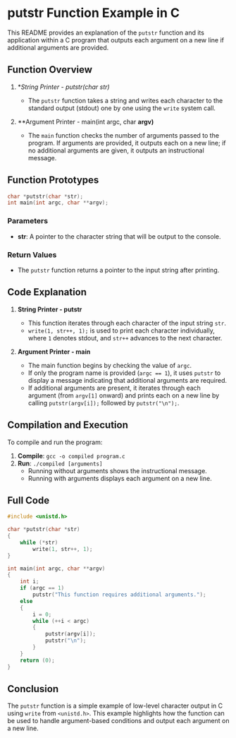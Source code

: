 
# putstr Function Example in C

This README provides an explanation of the `putstr` function and its application within a C program that outputs each argument on a new line if additional arguments are provided.

## Function Overview

1. **String Printer - putstr(char *str)**
   - The `putstr` function takes a string and writes each character to the standard output (stdout) one by one using the `write` system call.

2. **Argument Printer - main(int argc, char **argv)**
   - The `main` function checks the number of arguments passed to the program. If arguments are provided, it outputs each on a new line; if no additional arguments are given, it outputs an instructional message.

## Function Prototypes

```c
char *putstr(char *str);
int main(int argc, char **argv);
```

### Parameters
- **str**: A pointer to the character string that will be output to the console.

### Return Values
- The `putstr` function returns a pointer to the input string after printing.

## Code Explanation

1. **String Printer - putstr**
   - This function iterates through each character of the input string `str`.
   - `write(1, str++, 1);` is used to print each character individually, where `1` denotes stdout, and `str++` advances to the next character.

2. **Argument Printer - main**
   - The main function begins by checking the value of `argc`.
   - If only the program name is provided (`argc == 1`), it uses `putstr` to display a message indicating that additional arguments are required.
   - If additional arguments are present, it iterates through each argument (from `argv[1]` onward) and prints each on a new line by calling `putstr(argv[i]);` followed by `putstr("\n");`.

## Compilation and Execution

To compile and run the program:
1. **Compile**: `gcc -o compiled program.c`
2. **Run**: `./compiled [arguments]`  
   - Running without arguments shows the instructional message.
   - Running with arguments displays each argument on a new line.

## Full Code

```c
#include <unistd.h>

char *putstr(char *str)
{
    while (*str)
        write(1, str++, 1);
}

int main(int argc, char **argv)
{
    int i;
    if (argc == 1)
        putstr("This function requires additional arguments.");
    else
    {
        i = 0;
        while (++i < argc)
        {
            putstr(argv[i]);
            putstr("\n");
        }
    }
    return (0);
}
```

## Conclusion

The `putstr` function is a simple example of low-level character output in C using `write` from `<unistd.h>`. This example highlights how the function can be used to handle argument-based conditions and output each argument on a new line.
